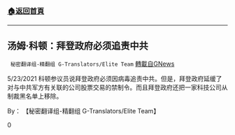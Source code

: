 ###  [:house:返回首頁](https://github.com/ourhimalayas/txt)
---

## 汤姆·科顿：拜登政府必须追责中共
` 秘密翻译组-精翻组 G-Translators/Elite Team` [轉載自GNews](https://gnews.org/zh-hans/1269833/)

5/23/2021 科顿参议员说拜登政府必须因病毒追责中共。但是，拜登政府延缓了对与中共军方有关联的公司股票交易的禁制令。而且拜登政府还把一家科技公司从制裁黑名单上移除。

By： 【秘密翻译组-精翻组 G-Translators/Elite Team】

0
